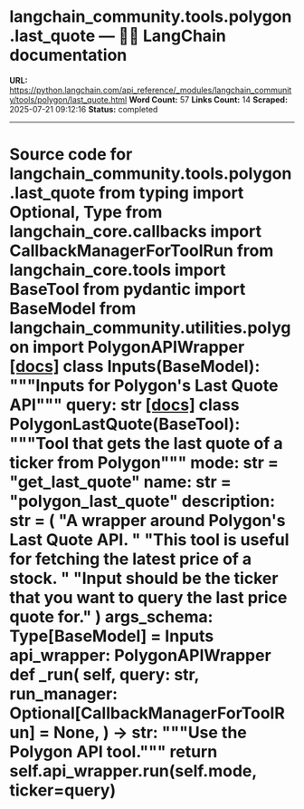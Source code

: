 # langchain_community.tools.polygon.last_quote — 🦜🔗 LangChain  documentation

**URL:** https://python.langchain.com/api_reference/_modules/langchain_community/tools/polygon/last_quote.html
**Word Count:** 57
**Links Count:** 14
**Scraped:** 2025-07-21 09:12:16
**Status:** completed

---

# Source code for langchain\_community.tools.polygon.last\_quote               from typing import Optional, Type          from langchain_core.callbacks import CallbackManagerForToolRun     from langchain_core.tools import BaseTool     from pydantic import BaseModel          from langchain_community.utilities.polygon import PolygonAPIWrapper                              [[docs]](https://python.langchain.com/api_reference/community/tools/langchain_community.tools.polygon.last_quote.Inputs.html#langchain_community.tools.polygon.last_quote.Inputs)     class Inputs(BaseModel):         """Inputs for Polygon's Last Quote API"""              query: str                                             [[docs]](https://python.langchain.com/api_reference/community/tools/langchain_community.tools.polygon.last_quote.PolygonLastQuote.html#langchain_community.tools.polygon.last_quote.PolygonLastQuote)     class PolygonLastQuote(BaseTool):         """Tool that gets the last quote of a ticker from Polygon"""              mode: str = "get_last_quote"         name: str = "polygon_last_quote"         description: str = (             "A wrapper around Polygon's Last Quote API. "             "This tool is useful for fetching the latest price of a stock. "             "Input should be the ticker that you want to query the last price quote for."         )         args_schema: Type[BaseModel] = Inputs              api_wrapper: PolygonAPIWrapper              def _run(             self,             query: str,             run_manager: Optional[CallbackManagerForToolRun] = None,         ) -> str:             """Use the Polygon API tool."""             return self.api_wrapper.run(self.mode, ticker=query)